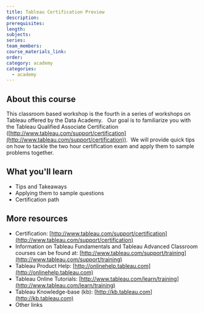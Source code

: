 ```yaml
---
title: Tableau Certification Preview
description:
prerequisites:
length:
subjects:
series:
team_members:
course_materials_link:
order:
category: academy
categories:
  - academy
---
```



## About this course

This classroom based workshop is the fourth in a series of workshops on Tableau offered by the Data Academy. &nbsp; Our goal is to familiarize you with the Tableau Qualified Associate Certification ([http://www.tableau.com/support/certification](http://www.tableau.com/support/certification)). &nbsp;We will provide quick tips on how to tackle the two hour certification exam and apply them to sample problems together.

## What you'll learn

* Tips and Takeaways
* Applying them to sample questions
* Certification path

## More resources

* Certification: [http://www.tableau.com/support/certification](http://www.tableau.com/support/certification)
* Information on Tableau Fundamentals and Tableau Advanced Classroom courses can be found at: [http://www.tableau.com/support/training](http://www.tableau.com/support/training)
* Tableau Product Help: [http://onlinehelp.tableau.com](http://onlinehelp.tableau.com)
* Tableau Online Tutorials: [http://www.tableau.com/learn/training](http://www.tableau.com/learn/training)
* Tableau Knowledge-base (kb): [http://kb.tableau.com](http://kb.tableau.com)
* Other links